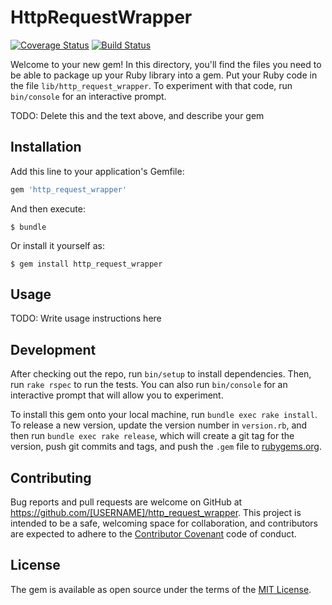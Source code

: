 # HttpRequestWrapper
[![Coverage Status](https://coveralls.io/repos/tatsu07/http_request_wrapper/badge.svg)](https://coveralls.io/r/tatsu07/http_request_wrapper)
[![Build Status](https://travis-ci.org/tatsu07/http_request_wrapper.svg?branch=master)](https://travis-ci.org/tatsu07/http_request_wrapper)  

Welcome to your new gem! In this directory, you'll find the files you need to be able to package up your Ruby library into a gem. Put your Ruby code in the file `lib/http_request_wrapper`. To experiment with that code, run `bin/console` for an interactive prompt.

TODO: Delete this and the text above, and describe your gem

## Installation

Add this line to your application's Gemfile:

```ruby
gem 'http_request_wrapper'
```

And then execute:

    $ bundle

Or install it yourself as:

    $ gem install http_request_wrapper

## Usage

TODO: Write usage instructions here

## Development

After checking out the repo, run `bin/setup` to install dependencies. Then, run `rake rspec` to run the tests. You can also run `bin/console` for an interactive prompt that will allow you to experiment.

To install this gem onto your local machine, run `bundle exec rake install`. To release a new version, update the version number in `version.rb`, and then run `bundle exec rake release`, which will create a git tag for the version, push git commits and tags, and push the `.gem` file to [rubygems.org](https://rubygems.org).

## Contributing

Bug reports and pull requests are welcome on GitHub at https://github.com/[USERNAME]/http_request_wrapper. This project is intended to be a safe, welcoming space for collaboration, and contributors are expected to adhere to the [Contributor Covenant](contributor-covenant.org) code of conduct.


## License

The gem is available as open source under the terms of the [MIT License](http://opensource.org/licenses/MIT).

